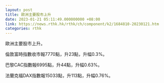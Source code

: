 ```yaml
---
layout: post
title: 歐洲主要股市上升
date: 2023-01-21 05:11:49.000000000 +08:00
link: https://news.rthk.hk/rthk/ch/component/k2/1684810-20230121.htm
categories: rthk
---
```


歐洲主要股市上升。

倫敦富時指數收市報7770點，升23點，升幅0.3%。

巴黎CAC指數報6995點，升44點，升幅0.63%。

法蘭克福DAX指數報15033點，升113點，升幅0.76%。
